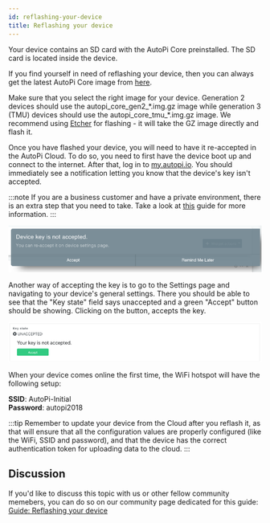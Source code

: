 ```yaml
---
id: reflashing-your-device
title: Reflashing your device
---
```


Your device contains an SD card with the AutoPi Core preinstalled. The SD card is located inside the device. 

If you find yourself in need of reflashing your device, then you can always get the latest AutoPi
Core image from [here](https://github.com/autopi-io/autopi-core/releases).

Make sure that you select the right image for your device. Generation 2 devices should use the
autopi\_core\_gen2\_\*.img.gz image while generation 3 (TMU) devices should use the
autopi\_core\_tmu\_\*.img.gz image. We recommend using [Etcher](https://etcher.io) for flashing -
it will take the GZ image directly and flash it.

Once you have flashed your device, you will need to have it re-accepted in the AutoPi Cloud. To do
so, you need to first have the device boot up and connect to the internet. After that, log in to
[my.autopi.io](https://my.autopi.io). You should immediately see a notification letting you know
that the device's key isn't accepted.

:::note
If you are a business customer and have a private environment, there is an extra step that you need
to take. Take a look at [this](business/move_to_private_environment.md) guide for more information.
:::

![Not accepted notification](/img/guides/reflashing_your_device/not_accepted_notification.png)

Another way of accepting the key is to go to the Settings page and navigating to your device's
general settings. There you should be able to see that the "Key state" field says unaccepted and a
green "Accept" button should be showing. Clicking on the button, accepts the key.

![Accept device button](/img/guides/reflashing_your_device/accept_device.png)

When your device comes online the first time, the WiFi hotspot will have the following setup:

**SSID**: AutoPi-Initial  
**Password**: autopi2018

:::tip
Remember to update your device from the Cloud after you reflash it, as that will ensure that all
the configuration values are properly configured (like the WiFi, SSID and password), and that the
device has the correct authentication token for uploading data to the cloud.
:::

## Discussion
If you'd like to discuss this topic with us or other fellow community memebers, you can do so on
our community page dedicated for this guide:
[Guide: Reflashing your device](https://community.autopi.io/t/guide-reflashing-your-device/668)